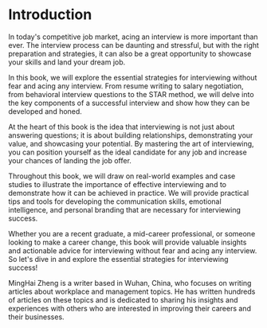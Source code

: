 # Introduction

In today's competitive job market, acing an interview is more important than ever. The interview process can be daunting and stressful, but with the right preparation and strategies, it can also be a great opportunity to showcase your skills and land your dream job.

In this book, we will explore the essential strategies for interviewing without fear and acing any interview. From resume writing to salary negotiation, from behavioral interview questions to the STAR method, we will delve into the key components of a successful interview and show how they can be developed and honed.

At the heart of this book is the idea that interviewing is not just about answering questions; it is about building relationships, demonstrating your value, and showcasing your potential. By mastering the art of interviewing, you can position yourself as the ideal candidate for any job and increase your chances of landing the job offer.

Throughout this book, we will draw on real-world examples and case studies to illustrate the importance of effective interviewing and to demonstrate how it can be achieved in practice. We will provide practical tips and tools for developing the communication skills, emotional intelligence, and personal branding that are necessary for interviewing success.

Whether you are a recent graduate, a mid-career professional, or someone looking to make a career change, this book will provide valuable insights and actionable advice for interviewing without fear and acing any interview. So let's dive in and explore the essential strategies for interviewing success!

MingHai Zheng is a writer based in Wuhan, China, who focuses on writing articles about workplace and management topics. He has written hundreds of articles on these topics and is dedicated to sharing his insights and experiences with others who are interested in improving their careers and their businesses.
